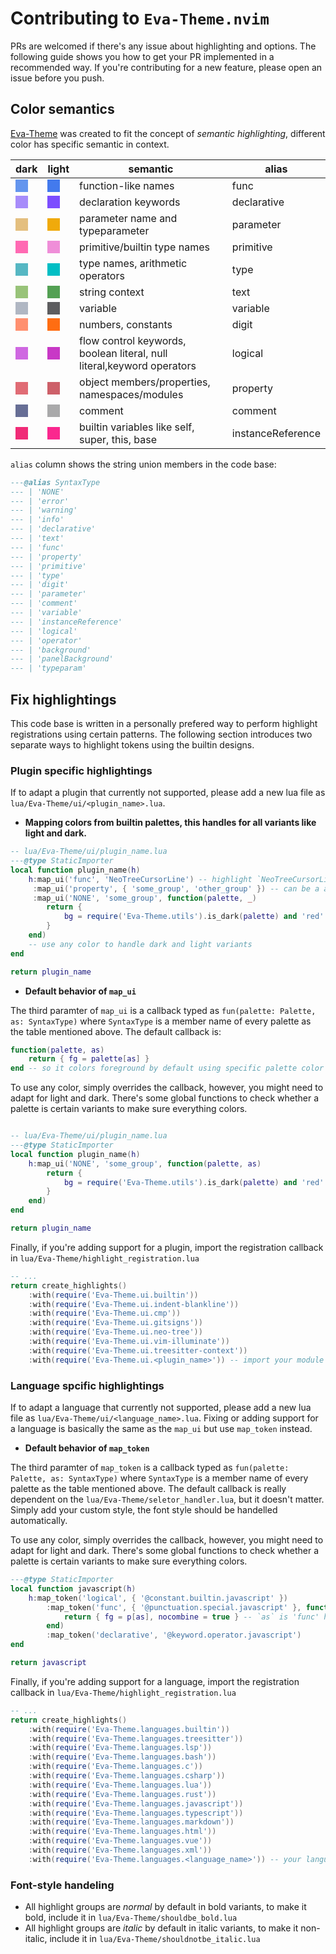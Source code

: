 # Contributing to `Eva-Theme.nvim`

PRs are welcomed if there's any issue about highlighting and options. The following guide shows you how to get your PR implemented in a recommended way.
If you're contributing for a new feature, please open an issue before you push.

## Color semantics

[Eva-Theme](https://github.com/fisheva/Eva-Theme) was created to fit the concept of *semantic highlighting*, different color has specific semantic in context.

|dark|light|semantic|alias|
|---|---|---|---|
|<span style="display:inline-block;width:20px;height:20px;background-color:#6495EE;"/>|<span style="display:inline-block;width:20px;height:20px;background-color:#437AED;"/>|function-like names|func|
|<span style="display:inline-block;width:20px;height:20px;background-color:#A78CFA;"/>|<span style="display:inline-block;width:20px;height:20px;background-color:#7C4DFF;"/>|declaration keywords|declarative|
|<span style="display:inline-block;width:20px;height:20px;background-color:#E4BF7F;"/>|<span style="display:inline-block;width:20px;height:20px;background-color:#F0AA0B;"/>|parameter name and typeparameter|parameter|
|<span style="display:inline-block;width:20px;height:20px;background-color:#FF6AB3;"/>|<span style="display:inline-block;width:20px;height:20px;background-color:#EF8ED8;"/>|primitive/builtin type names|primitive|
|<span style="display:inline-block;width:20px;height:20px;background-color:#56B7C3;"/>|<span style="display:inline-block;width:20px;height:20px;background-color:#00BEC4;"/>|type names, arithmetic operators|type|
|<span style="display:inline-block;width:20px;height:20px;background-color:#98C379;"/>|<span style="display:inline-block;width:20px;height:20px;background-color:#53A053;"/>|string context|text|
|<span style="display:inline-block;width:20px;height:20px;background-color:#B0B7C3;"/>|<span style="display:inline-block;width:20px;height:20px;background-color:#5D5D5F;"/>|variable|variable|
|<span style="display:inline-block;width:20px;height:20px;background-color:#FF9070;"/>|<span style="display:inline-block;width:20px;height:20px;background-color:#FF6D12;"/>|numbers, constants|digit|
|<span style="display:inline-block;width:20px;height:20px;background-color:#CF68E1;"/>|<span style="display:inline-block;width:20px;height:20px;background-color:#C838C6;"/>|flow control keywords, boolean literal, null literal,keyword operators|logical|
|<span style="display:inline-block;width:20px;height:20px;background-color:#E06C75;"/>|<span style="display:inline-block;width:20px;height:20px;background-color:#CD6069;"/>|object members/properties, namespaces/modules|property|
|<span style="display:inline-block;width:20px;height:20px;background-color:#676E95;"/>|<span style="display:inline-block;width:20px;height:20px;background-color:#A9A9AA;"/>|comment|comment|
|<span style="display:inline-block;width:20px;height:20px;background-color:#F02B77;"/>|<span style="display:inline-block;width:20px;height:20px;background-color:#FA278E;"/>|builtin variables like self, super, this, base|instanceReference|

`alias` column shows the string union members in the code base:

```lua
---@alias SyntaxType
--- | 'NONE'
--- | 'error'
--- | 'warning'
--- | 'info'
--- | 'declarative'
--- | 'text'
--- | 'func'
--- | 'property'
--- | 'primitive'
--- | 'type'
--- | 'digit'
--- | 'parameter'
--- | 'comment'
--- | 'variable'
--- | 'instanceReference'
--- | 'logical'
--- | 'operator'
--- | 'background'
--- | 'panelBackground'
--- | 'typeparam'
```

## Fix highlightings

This code base is written in a personally prefered way to perform highlight registrations using certain patterns.
The following section introduces two separate ways to highlight tokens using the builtin designs.

### Plugin specific highlightings

If to adapt a plugin that currently not supported, please add a new lua file as `lua/Eva-Theme/ui/<plugin_name>.lua`.

- **Mapping colors from builtin palettes, this handles for all variants like light and dark.**

```lua
-- lua/Eva-Theme/ui/plugin_name.lua
---@type StaticImporter
local function plugin_name(h)
    h:map_ui('func', 'NeoTreeCursorLine') -- highlight `NeoTreeCursorLine` with the color `func` from a palette
     :map_ui('property', { 'some_group', 'other_group' }) -- can be a array that maps multiple highlight groups with a same rule
     :map_ui('NONE', 'some_group', function(palette, _) 
        return { 
            bg = require('Eva-Theme.utils').is_dark(palette) and 'red' or 'blue' 
        }
    end)
    -- use any color to handle dark and light variants
end

return plugin_name
```

- **Default behavior of `map_ui`**

The third paramter of `map_ui` is a callback typed as `fun(palette: Palette, as: SyntaxType)` where `SyntaxType` is a member name of every palette as the table mentioned above.
The default callback is:

```lua
function(palette, as) 
    return { fg = palette[as] } 
end -- so it colors foreground by default using specific palette color
```

To use any color, simply overrides the callback, however, you might need to adapt for light and dark.
There's some global functions to check whether a palette is certain variants to make sure everything colors.

```lua

-- lua/Eva-Theme/ui/plugin_name.lua
---@type StaticImporter
local function plugin_name(h)
    h:map_ui('NONE', 'some_group', function(palette, as) 
        return { 
            bg = require('Eva-Theme.utils').is_dark(palette) and 'red' or 'blue' 
        }
    end)
end

return plugin_name
```

Finally, if you're adding support for a plugin, import the registration callback in `lua/Eva-Theme/highlight_registration.lua`

```lua
-- ...
return create_highlights()
    :with(require('Eva-Theme.ui.builtin'))
    :with(require('Eva-Theme.ui.indent-blankline'))
    :with(require('Eva-Theme.ui.cmp'))
    :with(require('Eva-Theme.ui.gitsigns'))
    :with(require('Eva-Theme.ui.neo-tree'))
    :with(require('Eva-Theme.ui.vim-illuminate'))
    :with(require('Eva-Theme.ui.treesitter-context'))
    :with(require('Eva-Theme.ui.<plugin_name>')) -- import your module here
```

### Language spcific highlightings

If to adapt a language that currently not supported, please add a new lua file as `lua/Eva-Theme/ui/<language_name>.lua`.
Fixing or adding support for a language is basically the same as the `map_ui` but use `map_token` instead.

- **Default behavior of `map_token`**

The third paramter of `map_token` is a callback typed as `fun(palette: Palette, as: SyntaxType)` where `SyntaxType` is a member name of every palette as the table mentioned above.
The default callback is really dependent on the `lua/Eva-Theme/seletor_handler.lua`, but it doesn't matter. Simply add your custom style, the font style should be handelled automatically.

To use any color, simply overrides the callback, however, you might need to adapt for light and dark.
There's some global functions to check whether a palette is certain variants to make sure everything colors.

```lua
---@type StaticImporter
local function javascript(h)
    h:map_token('logical', { '@constant.builtin.javascript' })
        :map_token('func', { '@punctuation.special.javascript' }, function(p, as)
            return { fg = p[as], nocombine = true } -- `as` is 'func' here 
        end)
        :map_token('declarative', '@keyword.operator.javascript')
end

return javascript
```

Finally, if you're adding support for a language, import the registration callback in `lua/Eva-Theme/highlight_registration.lua`

```lua
-- ...
return create_highlights()
    :with(require('Eva-Theme.languages.builtin'))
    :with(require('Eva-Theme.languages.treesitter'))
    :with(require('Eva-Theme.languages.lsp'))
    :with(require('Eva-Theme.languages.bash'))
    :with(require('Eva-Theme.languages.c'))
    :with(require('Eva-Theme.languages.csharp'))
    :with(require('Eva-Theme.languages.lua'))
    :with(require('Eva-Theme.languages.rust'))
    :with(require('Eva-Theme.languages.javascript'))
    :with(require('Eva-Theme.languages.typescript'))
    :with(require('Eva-Theme.languages.markdown'))
    :with(require('Eva-Theme.languages.html'))
    :with(require('Eva-Theme.languages.vue'))
    :with(require('Eva-Theme.languages.xml'))
    :with(require('Eva-Theme.languages.<language_name>')) -- your language here!
```

### Font-style handeling

- All highlight groups are *normal* by default in bold variants, to make it bold, include it in `lua/Eva-Theme/shouldbe_bold.lua`
- All highlight groups are *italic* by default in italic variants, to make it non-italic, include it in `lua/Eva-Theme/shouldnotbe_italic.lua`

